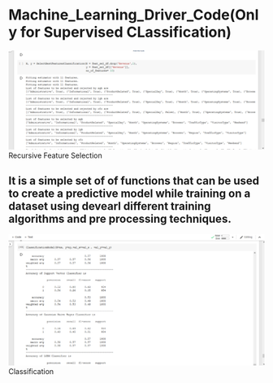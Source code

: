 # Machine_Learning_Driver_Code(Only for Supervised CLassification)


<img src = '1rfe.png'> Recursive Feature Selection
## It is a simple set of of functions that can be used to create a predictive model while training on a dataset using devearl different training algorithms and pre processing techniques.

<img src = '2classi.png'> Classification


